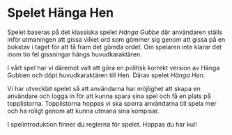 # Spelet Hänga Hen

Spelet baseras på det klassiska spelet *Hänga Gubbe* där användaren ställs inför utmaningen att gissa vilket ord som gömmer sig genom att 
gissa på en bokstav i taget för att få fram det gömda ordet. Om spelaren inte klarar det inom tio fel gissningar hängs huvudkaraktären.

I vårt spel har vi däremot valt att göra en politisk korrekt version av Hänga Gubben och döpt huvudkaraktären till Hen. Därav spelet *Hänga Hen*.

Vi har utvecklat spelet så att användarna har möjlighet att skapa en användare och logga in för att kunna spara sina spel och få en plats på topplistorna.
Topplistorna hoppas vi ska sporra användarna till spela mer och ha roligt genom att kunna utmana sina kompisar.

I spelintroduktion finner du reglerna för spelet. Hoppas du har kul!

